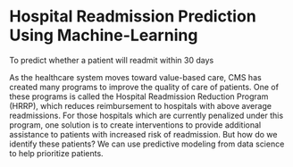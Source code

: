 # Hospital Readmission Prediction Using Machine-Learning
To predict whether a patient will readmit within 30 days

As the healthcare system moves toward value-based care, CMS has created many programs to improve the quality of care of patients. One of these programs is called the Hospital Readmission Reduction Program (HRRP), which reduces reimbursement to hospitals with above average readmissions. For those hospitals which are currently penalized under this program, one solution is to create interventions to provide additional assistance to patients with increased risk of readmission. But how do we identify these patients? We can use predictive modeling from data science to help prioritize patients.


